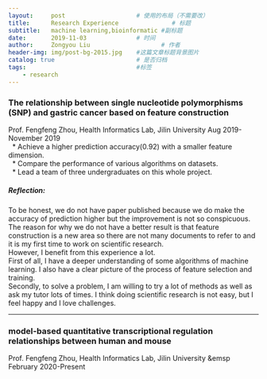 ```yaml
---
layout:     post                    # 使用的布局（不需要改）
title:      Research Experience               # 标题 
subtitle:   machine learning,bioinformatic #副标题
date:       2019-11-03              # 时间
author:     Zongyou Liu                    # 作者
header-img: img/post-bg-2015.jpg    #这篇文章标题背景图片
catalog: true                       # 是否归档
tags:                               #标签
    - research
---
```


### The relationship between single nucleotide polymorphisms (SNP) and gastric cancer based on feature construction  
Prof. Fengfeng Zhou, Health Informatics Lab, Jilin University       Aug 2019-November 2019  
&nbsp; * Achieve a higher prediction accuracy(0.92) with a smaller feature dimension.  
&nbsp; * Compare the performance of various algorithms on datasets.  
&nbsp; * Lead a team of three undergraduates on this whole project.  

##### Reflection:  
To be honest, we do not have paper published because we do make the accuracy of prediction higher but the improvement is not so conspicuous.   
The reason for why we do not have a better result is that feature construction is a new area so there are not many documents to refer to and it is my first time to work on scientific research.   
However, I benefit from this experience a lot.   
First of all, I have a deeper understanding of some algorithms of machine learning. I also have a clear picture of the process of feature selection and training.  
Secondly, to solve a problem, I am willing to try a lot of methods as well as ask my tutor lots of times. I think doing scientific research is not easy, but I feel happy and I love challenges.  

***

### model-based quantitative transcriptional regulation relationships between human and mouse  
Prof. Fengfeng Zhou, Health Informatics Lab, Jilin University  &emsp    February 2020-Present

